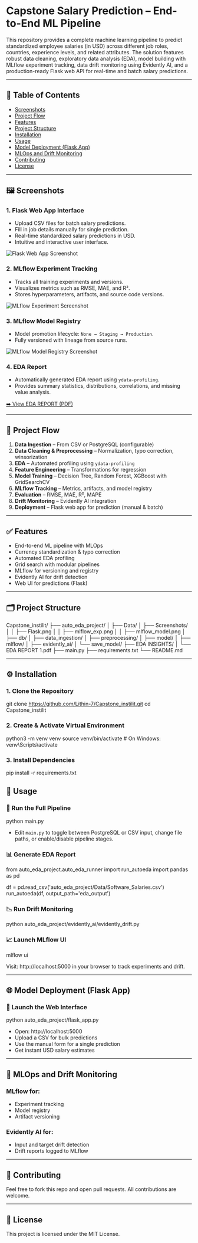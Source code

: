 # Capstone Salary Prediction – End-to-End ML Pipeline

This repository provides a complete machine learning pipeline to predict standardized employee salaries (in USD) across different job roles, countries, experience levels, and related attributes. The solution features robust data cleaning, exploratory data analysis (EDA), model building with MLflow experiment tracking, data drift monitoring using Evidently AI, and a production-ready Flask web API for real-time and batch salary predictions.

---

## 📑 Table of Contents

- [Screenshots](#screenshots)
- [Project Flow](#project-flow)
- [Features](#features)
- [Project Structure](#project-structure)
- [Installation](#installation)
- [Usage](#usage)
- [Model Deployment (Flask App)](#model-deployment-flask-app)
- [MLOps and Drift Monitoring](#mlops-and-drift-monitoring)
- [Contributing](#contributing)
- [License](#license)

---

## 🖼️ Screenshots

### 1. Flask Web App Interface
- Upload CSV files for batch salary predictions.
- Fill in job details manually for single prediction.
- Real-time standardized salary predictions in USD.
- Intuitive and interactive user interface.

![Flask Web App Screenshot](Screenshots/Flask.png)

### 2. MLflow Experiment Tracking
- Tracks all training experiments and versions.
- Visualizes metrics such as RMSE, MAE, and R².
- Stores hyperparameters, artifacts, and source code versions.

![MLflow Experiment Screenshot](Screenshots/mlflow_exp.png)

### 3. MLflow Model Registry
- Model promotion lifecycle: `None → Staging → Production`.
- Fully versioned with lineage from source runs.

![MLflow Model Registry Screenshot](Screenshots/mlflow_model.png)

### 4. EDA Report
- Automatically generated EDA report using `ydata-profiling`.
- Provides summary statistics, distributions, correlations, and missing value analysis.

[➡️ View EDA REPORT (PDF)](EDA%20INSIGHTS/EDA%20REPORT%201.pdf)

---

## 🔄 Project Flow

1. **Data Ingestion** – From CSV or PostgreSQL (configurable)
2. **Data Cleaning & Preprocessing** – Normalization, typo correction, winsorization
3. **EDA** – Automated profiling using `ydata-profiling`
4. **Feature Engineering** – Transformations for regression
5. **Model Training** – Decision Tree, Random Forest, XGBoost with GridSearchCV
6. **MLflow Tracking** – Metrics, artifacts, and model registry
7. **Evaluation** – RMSE, MAE, R², MAPE
8. **Drift Monitoring** – Evidently AI integration
9. **Deployment** – Flask web app for prediction (manual & batch)

---

## ✅ Features

- End-to-end ML pipeline with MLOps
- Currency standardization & typo correction
- Automated EDA profiling
- Grid search with modular pipelines
- MLflow for versioning and registry
- Evidently AI for drift detection
- Web UI for predictions (Flask)

---

## 🗂️ Project Structure

Capstone_instilit/
├── auto_eda_project/
│ ├── Data/
│ ├── Screenshots/
│ │ ├── Flask.png
│ │ ├── mlflow_exp.png
│ │ ├── mlflow_model.png
│ ├── db/
│ ├── data_ingestion/
│ ├── preprocessing/
│ ├── model/
│ ├── mlflow/
│ ├── evidently_ai/
│ └── save_model/
├── EDA INSIGHTS/
│ └── EDA REPORT 1.pdf
├── main.py
├── requirements.txt
└── README.md

---

## ⚙️ Installation

### 1. Clone the Repository

git clone https://github.com/Lithin-7/Capstone_instilit.git
cd Capstone_instilit

### 2. Create & Activate Virtual Environment

python3 -m venv venv
source venv/bin/activate # On Windows: venv\Scripts\activate

### 3. Install Dependencies

pip install -r requirements.txt

## 🚀 Usage

### 🔧 Run the Full Pipeline

python main.py

- Edit `main.py` to toggle between PostgreSQL or CSV input, change file paths, or enable/disable pipeline stages.

### 📊 Generate EDA Report

from auto_eda_project.auto_eda_runner import run_autoeda
import pandas as pd

df = pd.read_csv('auto_eda_project/Data/Software_Salaries.csv')
run_autoeda(df, output_path='eda_output')

### 📉 Run Drift Monitoring

python auto_eda_project/evidently_ai/evidently_drift.py

### 📈 Launch MLflow UI

mlflow ui

Visit: http://localhost:5000 in your browser to track experiments and drift.

---

## 🌐 Model Deployment (Flask App)

### 🧪 Launch the Web Interface

python auto_eda_project/flask_app.py

- Open: http://localhost:5000
- Upload a CSV for bulk predictions
- Use the manual form for a single prediction
- Get instant USD salary estimates

---

## 🔁 MLOps and Drift Monitoring

### MLflow for:
- Experiment tracking
- Model registry
- Artifact versioning

### Evidently AI for:
- Input and target drift detection
- Drift reports logged to MLflow

---

## 🤝 Contributing

Feel free to fork this repo and open pull requests. All contributions are welcome.

---

## 📄 License

This project is licensed under the MIT License.
